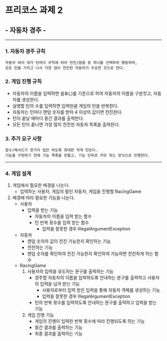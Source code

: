 # 프리코스 과제 2
## - 자동차 경주 -

---------------------------

### 1. 자동차 경주 규칙
    자동차 여러 대가 턴마다 규칙에 따라 전진/멈춤 중 하나를 선택하여 행동하며, 
    모든 턴을 거치고 나서 가장 많이 전진한 자동차가 우승한 것으로 한다.

### 2. 게임 진행 규칙
- 자동차의 이름을 입력하면 쉼표(,)를 기준으로 하여 자동차의 이름을 구분짓고, 자동차를 생성한다.
- 실행할 턴의 수를 입력하면 입력만큼 게임의 턴을 반복한다.
- 자동차는 턴마다 랜덤 숫자를 받아 4 이상의 값이면 전진한다.
- 턴이 끝날 때마다 중간 결과를 출력한다.
- 모든 턴이 끝나면 가장 많이 전진한 자동차 목록을 출력한다.

### 3. 추가 요구 사항
    함수/메서드가 한가지 일만 하도록 최대한 작게 만든다.
    기능을 구현하기 전에 기능 목록을 만들고, 기능 단위로 커밋 하는 방식으로 진행한다.
----------

### 4. 게임 설계
1. 게임에서 필요한 배경을 나눈다.
   - 입력하는 사용자, 게임의 말인 자동차, 게임을 진행할 RacingGame 
2. 배경에 따라 필요한 기능을 나눈다.
   - 사용자
     - 입력을 받는 기능
       - 자동차의 이름을 입력 받는 함수
       - 턴 반복 횟수를 입력 받는 함수
         - 입력을 잘못한 경우 IllegalArgumentException
   - 자동차
       - 랜덤 숫자의 값이 전진 가능한지 확인하는 기능
       - 전진하는 기능
       - 랜덤 숫자를 확인하여 전진 가능한지 확인하여 가능하면 전진하게 하는 함수
   - RacingGame
     1. 사용자의 입력을 유도하는 문구를 출력하는 기능
        - 경주할 자동차의 이름을 입력하도록 안내하는 문구를 출력하고 사용자의 입력을 넘겨 받는 기능
          - 사용자로부터 입력 받은 입력을 통해 자동차 객체를 생성하는 기능
          - 입력을 잘못한 경우 IllegalArgumentException
        - 턴의 반복 횟수를 입력하도록 안내하는 문구를 출력하고 입력을 받는 기능
     2. 게임 진행 기능
         - 게임의 진행이 입력한 반복 횟수에 따라 진행되도록 하는 기능
         - 중간 결과를 출력하는 기능
         - 최종 결과를 출력하는 기능
